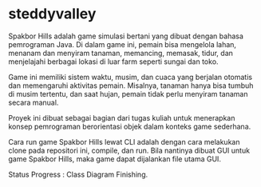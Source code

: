 # steddyvalley

Spakbor Hills adalah game simulasi bertani yang dibuat dengan bahasa pemrograman Java. Di dalam game ini, pemain bisa
mengelola lahan, menanam dan menyiram tanaman, memancing, memasak, tidur, dan menjelajahi berbagai lokasi di luar farm
seperti sungai dan toko.

Game ini memiliki sistem waktu, musim, dan cuaca yang berjalan otomatis dan memengaruhi aktivitas pemain. Misalnya,
tanaman hanya bisa tumbuh di musim tertentu, dan saat hujan, pemain tidak perlu menyiram tanaman secara manual.

Proyek ini dibuat sebagai bagian dari tugas kuliah untuk menerapkan konsep pemrograman berorientasi objek dalam konteks
game sederhana.

Cara run game Spakbor Hills lewat CLI adalah dengan cara melakukan clone pada repositori ini, compile, dan run.
Bila nantinya dibuat GUI untuk game Spakbor Hills, maka game dapat dijalankan file utama GUI.

Status Progress : Class Diagram Finishing.